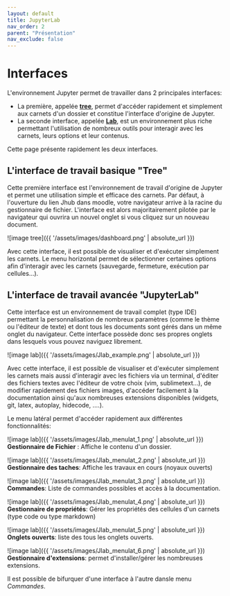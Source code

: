 ```yaml
---
layout: default
title: JupyterLab
nav_order: 2
parent: "Présentation"
nav_exclude: false
---
```


# Interfaces 

L'environnement Jupyter permet de travailler dans 2 principales interfaces:

- La première, appelée [**tree**](#tree), permet d'accéder rapidement et simplement aux carnets
d'un dossier et constitue l'interface d'origine de Jupyter.
- La seconde interface, appelée [**Lab**](#lab), est un environnement plus riche permettant l'utilisation de
nombreux outils pour interagir avec les carnets, leurs options et leur contenus.

Cette page présente rapidement les deux interfaces.


<a name="tree"></a>
## L'interface de travail basique "Tree"

Cette première interface est l'environnement de travail d'origine de Jupyter et
permet une utilisation simple et efficace des carnets. Par défaut, à l'ouverture
du lien Jhub dans moodle, votre navigateur arrive à la racine du gestionnaire de fichier.
L'interface est alors majoritairement pilotée par le navigateur qui ouvrira un
nouvel onglet si vous cliquez sur un nouveau document.

![image tree]({{ '/assets/images/dashboard.png' | absolute_url }})

Avec cette interface, il est possible de visualiser et d'exécuter simplement les
carnets. Le menu horizontal permet de sélectionner certaines options afin
d'interagir avec les carnets (sauvegarde, fermeture, exécution par
cellules...).


<a name="lab"></a>
## L'interface de travail avancée "JupyterLab"

Cette interface est un environnement de travail complet (type IDE) permettant la
personnalisation de nombreux paramètres (comme le thème ou l'éditeur de texte)
et dont tous les documents sont gérés dans un même onglet du navigateur. Cette
interface possède donc ses propres onglets dans lesquels vous pouvez naviguez
librement.

![image lab]({{ '/assets/images/Jlab_example.png' | absolute_url }})

Avec cette interface, il est possible de visualiser et d'exécuter simplement les
carnets mais aussi d'interagir avec les fichiers via un terminal, d'éditer des
fichiers textes avec l'éditeur de votre choix (vim, sublimetext...), de
modifier rapidement des fichiers images, d'accéder facilement à la documentation
ainsi qu'aux nombreuses extensions disponibles (widgets, git, latex, autoplay,
hidecode, ....). 

Le menu latéral permet d'accéder rapidement aux différentes fonctionnalités:

![image lab]({{ '/assets/images/Jlab_menulat_1.png' | absolute_url }}) **Gestionnaire de Fichier** :
Affiche le contenu d'un dossier.


![image lab]({{ '/assets/images/Jlab_menulat_2.png' | absolute_url }}) **Gestionnaire des taches**:
Affiche les travaux en cours (noyaux ouverts)



![image lab]({{ '/assets/images/Jlab_menulat_3.png' | absolute_url }}) **Commandes**: Liste de commandes possibles et
accès à la documentation.



![image lab]({{ '/assets/images/Jlab_menulat_4.png' | absolute_url }}) **Gestionnaire de
propriétés**: Gérer les propriétés des cellules d'un carnets (type code ou type
markdown)



![image lab]({{ '/assets/images/Jlab_menulat_5.png' | absolute_url }}) **Onglets ouverts**: liste des tous les
onglets ouverts.



![image lab]({{ '/assets/images/Jlab_menulat_6.png' | absolute_url }}) **Gestionnaire d'extensions**:
permet d'installer/gérer les nombreuses extensions.


Il est possible de bifurquer d'une interface à l'autre dansle menu *Commandes*.
